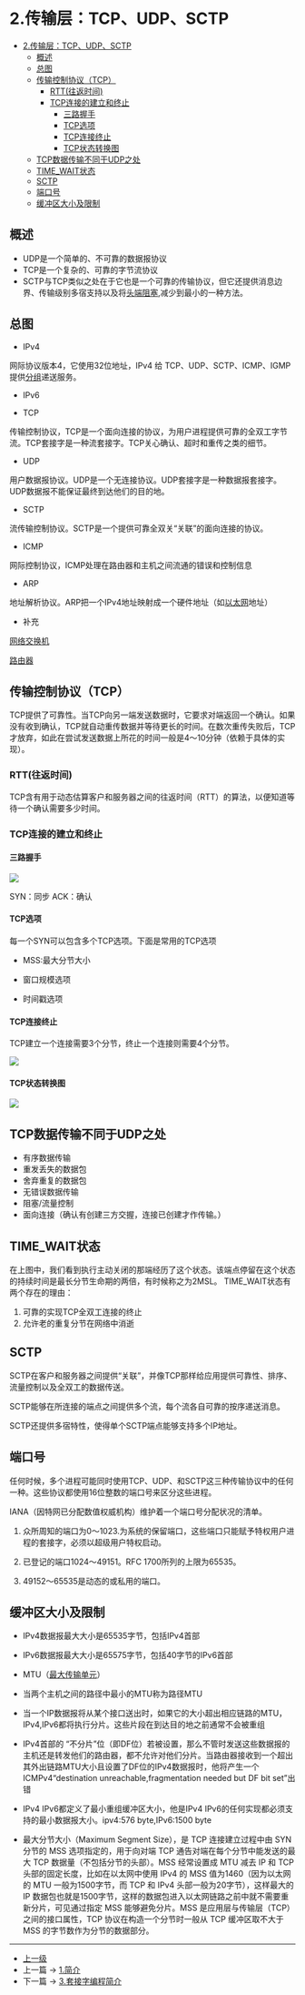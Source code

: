 # 2.传输层：TCP、UDP、SCTP

<!-- @import "[TOC]" {cmd="toc" depthFrom=1 depthTo=6 orderedList=false} -->
<!-- code_chunk_output -->

* [2.传输层：TCP、UDP、SCTP](#2传输层tcp-udp-sctp)
	* [概述](#概述)
	* [总图](#总图)
	* [传输控制协议（TCP）](#传输控制协议tcp)
		* [RTT(往返时间)](#rtt往返时间)
		* [TCP连接的建立和终止](#tcp连接的建立和终止)
			* [三路握手](#三路握手)
			* [TCP选项](#tcp选项)
			* [TCP连接终止](#tcp连接终止)
			* [TCP状态转换图](#tcp状态转换图)
	* [TCP数据传输不同于UDP之处](#tcp数据传输不同于udp之处)
	* [TIME_WAIT状态](#time_wait状态)
	* [SCTP](#sctp)
	* [端口号](#端口号)
	* [缓冲区大小及限制](#缓冲区大小及限制)

<!-- /code_chunk_output -->

## 概述

* UDP是一个简单的、不可靠的数据报协议
* TCP是一个复杂的、可靠的字节流协议
* SCTP与TCP类似之处在于它也是一个可靠的传输协议，但它还提供消息边界、传输级别多宿支持以及将[头端阻塞](https://zh.wikipedia.org/wiki/%E9%98%9F%E5%A4%B4%E9%98%BB%E5%A1%9E),减少到最小的一种方法。

## 总图

* IPv4

网际协议版本4，它使用32位地址，IPv4 给 TCP、UDP、SCTP、ICMP、IGMP提供[分组](https://zh.wikipedia.org/wiki/%E5%88%86%E7%BB%84%E4%BA%A4%E6%8D%A2)递送服务。

* IPv6

* TCP

传输控制协议，TCP是一个面向连接的协议，为用户进程提供可靠的全双工字节流。TCP套接字是一种流套接字。TCP关心确认、超时和重传之类的细节。

* UDP

用户数据报协议。UDP是一个无连接协议。UDP套接字是一种数据报套接字。UDP数据报不能保证最终到达他们的目的地。

* SCTP

流传输控制协议。SCTP是一个提供可靠全双关“关联”的面向连接的协议。

* ICMP

网际控制协议，ICMP处理在路由器和主机之间流通的错误和控制信息

* ARP

地址解析协议。ARP把一个IPv4地址映射成一个硬件地址（如[以太网](https://zh.wikipedia.org/wiki/%E4%BB%A5%E5%A4%AA%E7%BD%91)地址）

* 补充

[网络交换机](https://zh.wikipedia.org/wiki/%E7%B6%B2%E8%B7%AF%E4%BA%A4%E6%8F%9B%E5%99%A8)

[路由器](https://zh.wikipedia.org/wiki/%E8%B7%AF%E7%94%B1%E5%99%A8)

## 传输控制协议（TCP）

TCP提供了可靠性。当TCP向另一端发送数据时，它要求对端返回一个确认。如果没有收到确认，TCP就自动重传数据并等待更长的时间。在数次重传失败后，TCP才放弃，如此在尝试发送数据上所花的时间一般是4～10分钟（依赖于具体的实现）。

### RTT(往返时间)
TCP含有用于动态估算客户和服务器之间的往返时间（RTT）的算法，以便知道等待一个确认需要多少时间。

### TCP连接的建立和终止

#### 三路握手


![](../images/transport_layer_201710291732_1.png)

SYN：同步
ACK：确认
#### TCP选项

每一个SYN可以包含多个TCP选项。下面是常用的TCP选项

* MSS:最大分节大小

* 窗口规模选项

* 时间戳选项

#### TCP连接终止
TCP建立一个连接需要3个分节，终止一个连接则需要4个分节。

![](../images/transport_layer_201710291904_1.png)

#### TCP状态转换图

![](../images/transport_layer_201710291913_1.png)

## TCP数据传输不同于UDP之处
* 有序数据传输
* 重发丢失的数据包
* 舍弃重复的数据包
* 无错误数据传输
* 阻塞/流量控制
* 面向连接（确认有创建三方交握，连接已创建才作传输。）


## TIME_WAIT状态

在上图中，我们看到执行主动关闭的那端经历了这个状态。该端点停留在这个状态的持续时间是最长分节生命期的两倍，有时候称之为2MSL。
TIME_WAIT状态有两个存在的理由：

1. 可靠的实现TCP全双工连接的终止
2. 允许老的重复分节在网络中消逝

## SCTP

SCTP在客户和服务器之间提供“关联”，并像TCP那样给应用提供可靠性、排序、流量控制以及全双工的数据传送。

SCTP能够在所连接的端点之间提供多个流，每个流各自可靠的按序递送消息。

SCTP还提供多宿特性，使得单个SCTP端点能够支持多个IP地址。

## 端口号

任何时候，多个进程可能同时使用TCP、UDP、和SCTP这三种传输协议中的任何一种。这些协议都使用16位整数的端口号来区分这些进程。

IANA（因特网已分配数值权威机构）维护着一个端口号分配状况的清单。

1. 众所周知的端口为0～1023.为系统的保留端口，这些端口只能赋予特权用户进程的套接字，必须以超级用户特权启动。

2. 已登记的端口1024～49151。RFC 1700所列的上限为65535。

3. 49152～65535是动态的或私用的端口。

## 缓冲区大小及限制

* IPv4数据报最大大小是65535字节，包括IPv4首部
* IPv6数据报最大大小是65575字节，包括40字节的IPv6首部
* MTU（[最大传输单元](https://zh.wikipedia.org/wiki/%E6%9C%80%E5%A4%A7%E4%BC%A0%E8%BE%93%E5%8D%95%E5%85%83)）

* 当两个主机之间的路径中最小的MTU称为路径MTU
* 当一个IP数据报将从某个接口送出时，如果它的大小超出相应链路的MTU，IPv4,IPv6都将执行分片。这些片段在到达目的地之前通常不会被重组

* IPv4首部的 “不分片”位（即DF位）若被设置，那么不管时发送这些数据报的主机还是转发他们的路由器，都不允许对他们分片。当路由器接收到一个超出其外出链路MTU大小且设置了DF位的IPv4数据报时，他将产生一个ICMPv4“destination unreachable,fragmentation needed but DF bit set”出错

* IPv4 IPv6都定义了最小重组缓冲区大小，他是IPv4 IPv6的任何实现都必须支持的最小数据报大小。ipv4:576 byte,IPv6:1500 byte

* 最大分节大小（Maximum Segment Size），是 TCP 连接建立过程中由 SYN 分节的 MSS 选项指定的，用于向对端 TCP 通告对端在每个分节中能发送的最大 TCP 数据量（不包括分节的头部）。MSS 经常设置成 MTU 减去 IP 和 TCP 头部的固定长度，比如在以太网中使用 IPv4 的 MSS 值为1460（因为以太网的 MTU 一般为1500字节，而 TCP 和 IPv4 头部一般为20字节），这样最大的 IP 数据包也就是1500字节，这样的数据包进入以太网链路之前中就不需要重新分片，可见通过指定 MSS 能够避免分片。MSS 是应用层与传输层（TCP）之间的接口属性，TCP 协议在构造一个分节时一般从 TCP 缓冲区取不大于 MSS 的字节数作为分节的数据部分。                                                                       
---
- [上一级](README.md)
- 上一篇 -> [1.简介](1_intro.md)
- 下一篇 -> [3.套接字编程简介](3_socket_program_into.md)
